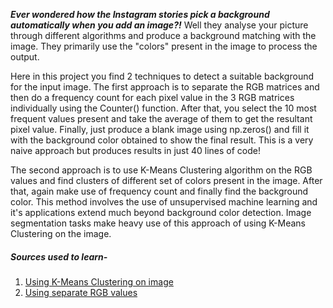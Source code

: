 ***Ever wondered how the Instagram stories pick a background automatically when you add an image?!*** Well they analyse your picture through different algorithms and produce a background matching with the image. They primarily use the "colors" present in the image to process the output.


Here in this project you find 2 techniques to detect a suitable background for the input image. The first approach is to separate the RGB matrices and then do a frequency count for each pixel value in the 3 RGB matrices individually using the Counter() function. After that, you select the 10 most frequent values present and take the average of them to get the resultant pixel value. Finally, just produce a blank image using np.zeros() and fill it with the background color obtained to show the final result. 
This is a very naive approach but produces results in just 40 lines of code!

The second approach is to use K-Means Clustering algorithm on the RGB values and find clusters of different set of colors present in the image. After that, again make use of frequency count and finally find the background color. 
This method involves the use of unsupervised machine learning and it's applications extend much beyond background color detection. Image segmentation tasks make heavy use of this approach of using K-Means Clustering on the image.

##### Sources used to learn-

1. [Using K-Means Clustering on image](https://towardsdatascience.com/color-identification-in-images-machine-learning-application-b26e770c4c71)
2. [Using separate RGB values](https://medium.com/generalist-dev/background-colour-detection-using-opencv-and-python-22ed8655b243)


